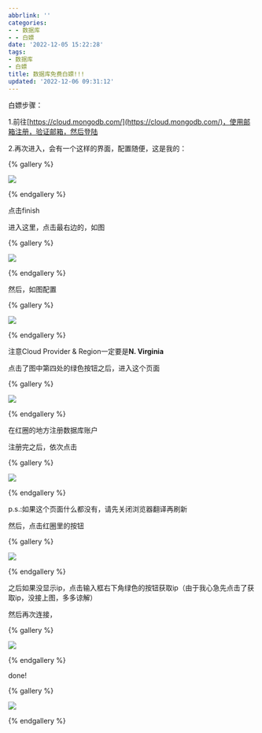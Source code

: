 ```yaml
---
abbrlink: ''
categories:
- - 数据库
- - 白嫖
date: '2022-12-05 15:22:28'
tags:
- 数据库
- 白嫖
title: 数据库免费白嫖!!!
updated: '2022-12-06 09:31:12'
---
```

白嫖步骤：

1.前往[https://cloud.mongodb.com/](https://cloud.mongodb.com/)，使用邮箱注册，验证邮箱，然后登陆

2.再次进入，会有一个这样的界面，配置随便，这是我的：

{% gallery %}

![](https://i.postimg.cc/Wz38Tz55/5-12-2022-152849-cloud-mongodb-com.jpg)

{% endgallery %}

![]()点击finish

进入这里，点击最右边的，如图

{% gallery %}

![](https://i.postimg.cc/4dDcF1Yb/5-12-2022-15332-cloud-mongodb-com.jpg)

{% endgallery %}

然后，如图配置

{% gallery %}

![](https://i.postimg.cc/Hs9F9ZKm/5-12-2022-153927-cloud-mongodb-com.jpg)

{% endgallery %}

注意Cloud Provider & Region一定要是**N. Virginia**

点击了图中第四处的绿色按钮之后，进入这个页面

{% gallery %}

![](https://i.postimg.cc/NM4r423p/5-12-2022-154139-cloud-mongodb-com.jpg**)

{% endgallery %}

在红圈的地方注册数据库账户

注册完之后，依次点击

{% gallery %}

![](https://i.postimg.cc/J0j7qfHm/5-12-2022-15440-cloud-mongodb-com.jpg)

{% endgallery %}

p.s.:如果这个页面什么都没有，请先关闭浏览器翻译再刷新

然后，点击红圈里的按钮

{% gallery %}

![](https://i.postimg.cc/ZKgj3XF0/5-12-2022-154546-cloud-mongodb-com.jpg)

{% endgallery %}

之后如果没显示ip，点击输入框右下角绿色的按钮获取ip（由于我心急先点击了获取ip，没接上图，多多谅解）

然后再次连接，

{% gallery %}

![](https://i.postimg.cc/KvSL7F3K/5-12-2022-154840-cloud-mongodb-com.jpg)

{% endgallery %}

done!

{% gallery %}

![](https://i.postimg.cc/260cbySB/5-12-2022-155011-cloud-mongodb-com.jpg)

{% endgallery %}
